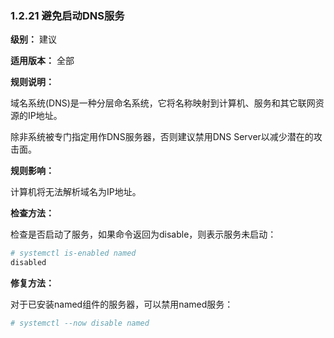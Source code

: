 ### 1.2.21 避免启动DNS服务

**级别：** 建议

**适用版本：** 全部

**规则说明：** 

域名系统(DNS)是一种分层命名系统，它将名称映射到计算机、服务和其它联网资源的IP地址。

除非系统被专门指定用作DNS服务器，否则建议禁用DNS Server以减少潜在的攻击面。

**规则影响：**

计算机将无法解析域名为IP地址。

**检查方法：**

检查是否启动了服务，如果命令返回为disable，则表示服务未启动：

```bash
# systemctl is-enabled named
disabled
```

**修复方法：**

对于已安装named组件的服务器，可以禁用named服务：

```bash
# systemctl --now disable named
```